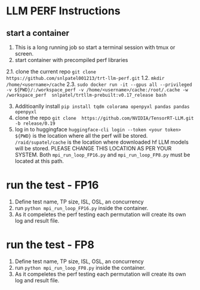 

# LLM PERF Instructions

## start a container 
1. This is a long running job so start a terminal session with tmux or screen.
2. start container with precompiled perf libraries 

2.1. clone the current repo `git clone https://github.com/snlpatel001213/trt-llm-perf.git`
1.2. `mkdir /home/<username>/cache`
2.3. `sudo docker run -it --gpus all --privileged -v ${PWD}/:/workspace_perf -v /home/<username>/cache:/root/.cache -w /workspace_perf  snlpatel/trtllm-prebuilt:v0.17_release bash`

3. Additioanlly install `pip install tqdm colorama openpyxl pandas pandas openpyxl`
4. clone the repo `git clone  https://github.com/NVIDIA/TensorRT-LLM.git -b release/0.19`
5. log in to huggingface `huggingface-cli login --token <your token>`
  `${PWD}` is the location where all the perf will be stored.
  `/raid/supatel/cache` is the location where downloaded hf LLM models will be stored. PLEASE CHANGE THIS LOCATION AS PER YOUR SYSTEM. Both `mpi_run_loop_FP16.py` and `mpi_run_loop_FP8.py` must be located at this path. 

# run the test - FP16

1. Define test name, TP size, ISL, OSL, an concurrency
2. run `python mpi_run_loop_FP16.py` inside the container.
3. As it compeletes the perf testing each permutation will create its own log and result file.


# run the test - FP8

1. Define test name, TP size, ISL, OSL, an concurrency
2. run `python mpi_run_loop_FP8.py` inside the container.
3. As it compeletes the perf testing each permutation will create its own log and result file.




